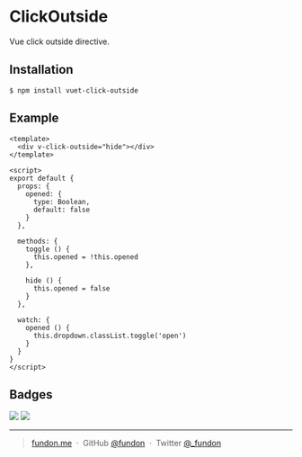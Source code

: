 # ClickOutside

Vue click outside directive.

## Installation

```
$ npm install vuet-click-outside
```

## Example

```vue
<template>
  <div v-click-outside="hide"></div>
</template>

<script>
export default {
  props: {
    opened: {
      type: Boolean,
      default: false
    }
  },

  methods: {
    toggle () {
      this.opened = !this.opened
    },

    hide () {
      this.opened = false
    }
  },

  watch: {
    opened () {
      this.dropdown.classList.toggle('open')
    }
  }
}
</script>
```

## Badges

![](https://img.shields.io/badge/license-MIT-blue.svg)
![](https://img.shields.io/badge/status-stable-green.svg)

---

> [fundon.me](https://fundun.me) &nbsp;&middot;&nbsp;
> GitHub [@fundon](https://github.com/fundon) &nbsp;&middot;&nbsp;
> Twitter [@_fundon](https://twitter.com/_fundon)
